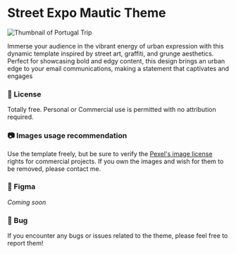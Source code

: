 # Street Expo Mautic Theme

![Thumbnail of Portugal Trip](https://github.com/ricfreire/mautic-theme-portugaltrip/assets/149018829/b8a4fa92-0999-4547-9fbb-0e2ca4319478)


Immerse your audience in the vibrant energy of urban expression with this dynamic template inspired by street art, graffiti, and grunge aesthetics. Perfect for showcasing bold and edgy content, this design brings an urban edge to your email communications, making a statement that captivates and engages

### 📜 License

Totally free. Personal or Commercial use is permitted with no attribution required.

### 📷 Images usage recommendation

Use the template freely, but be sure to verify the [Pexel's image license](https://www.pexels.com/license/) rights for commercial projects.
If you own the images and wish for them to be removed, please contact me.

### 🎨 Figma

*Coming soon*

### 🐛 Bug

If you encounter any bugs or issues related to the theme, please feel free to report them!
